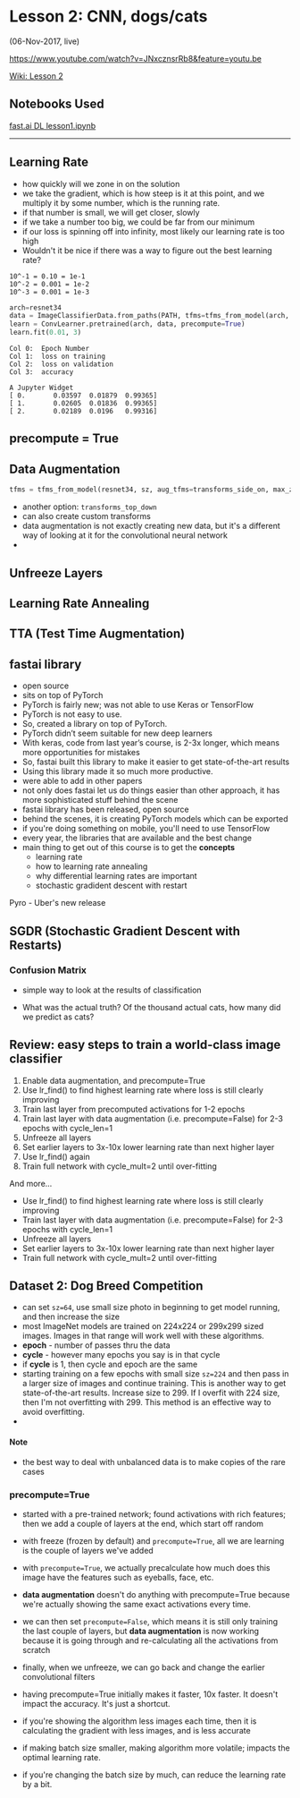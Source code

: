 # Lesson 2:  CNN, dogs/cats 
(06-Nov-2017, live)

https://www.youtube.com/watch?v=JNxcznsrRb8&feature=youtu.be


[Wiki: Lesson 2](http://forums.fast.ai/t/wiki-lesson-2/7452)  

## Notebooks Used 
[fast.ai DL lesson1.ipynb](https://github.com/fastai/fastai/blob/master/courses/dl1/lesson1.ipynb)  

---

## Learning Rate
- how quickly will we zone in on the solution
- we take the gradient, which is how steep is it at this point, and we multiply it by some number, which is the running rate.
- if that number is small, we will get closer, slowly
- if we take a number too big, we could be far from our minimum
- if our loss is spinning off into infinity, most likely our learning rate is too high
- Wouldn't it be nice if there was a way to figure out the best learning rate?

```text
10^-1 = 0.10 = 1e-1
10^-2 = 0.001 = 1e-2
10^-3 = 0.001 = 1e-3
```

```python
arch=resnet34
data = ImageClassifierData.from_paths(PATH, tfms=tfms_from_model(arch, sz))
learn = ConvLearner.pretrained(arch, data, precompute=True)
learn.fit(0.01, 3)
```
```text
Col 0:  Epoch Number
Col 1:  loss on training
Col 2:  loss on validation
Col 3:  accuracy
```
```
A Jupyter Widget
[ 0.       0.03597  0.01879  0.99365]                         
[ 1.       0.02605  0.01836  0.99365]                         
[ 2.       0.02189  0.0196   0.99316]
```
## precompute = True

## Data Augmentation
```python
tfms = tfms_from_model(resnet34, sz, aug_tfms=transforms_side_on, max_zoom=1.1)
```  
- another option:  `transforms_top_down`
- can also create custom transforms
- data augmentation is not exactly creating new data, but it's a different way of looking at it for the convolutional neural network
- 

## Unfreeze Layers

## Learning Rate Annealing

## TTA (Test Time Augmentation)

## fastai library
- open source
- sits on top of PyTorch
- PyTorch is fairly new; was not able to use Keras or TensorFlow
- PyTorch is not easy to use.
- So, created a library on top of PyTorch.
- PyTorch didn’t seem suitable for new deep learners
- With keras, code from last year’s course, is 2-3x longer, which means more opportunities for mistakes
- So, fastai built this library to make it easier to get state-of-the-art results
- Using this library made it so much more productive.
- were able to add in other papers 
- not only does fastai let us do things easier than other approach, it has more sophisticated stuff behind the scene
- fastai library has been released, open source
- behind the scenes, it is creating PyTorch models which can be exported
- if you're doing something on mobile, you'll need to use TensorFlow
- every year, the libraries that are available and the best change
- main thing to get out of this course is to get the **concepts**
  - learning rate
  - how to learning rate annealing
  - why differential learning rates are important
  - stochastic gradident descent with restart

Pyro - Uber's new release

## SGDR (Stochastic Gradient Descent with Restarts)


### Confusion Matrix
- simple way to look at the results of classification
* What was the actual truth?  Of the thousand actual cats, how many did we predict as cats?

## Review: easy steps to train a world-class image classifier
1.  Enable data augmentation, and precompute=True
2.  Use lr_find() to find highest learning rate where loss is still clearly improving
3.  Train last layer from precomputed activations for 1-2 epochs
4.  Train last layer with data augmentation (i.e. precompute=False) for 2-3 epochs with cycle_len=1
5.  Unfreeze all layers
6.  Set earlier layers to 3x-10x lower learning rate than next higher layer
7.  Use lr_find() again
8.  Train full network with cycle_mult=2 until over-fitting

And more...  
- Use lr_find() to find highest learning rate where loss is still clearly improving
- Train last layer with data augmentation (i.e. precompute=False) for 2-3 epochs with cycle_len=1
- Unfreeze all layers
- Set earlier layers to 3x-10x lower learning rate than next higher layer
- Train full network with cycle_mult=2 until over-fitting

## Dataset 2:  Dog Breed Competition
* can set `sz=64`, use small size photo in beginning to get model running, and then increase the size
* most ImageNet models are trained on 224x224 or 299x299 sized images.  Images in that range will work well with these algorithms.
* **epoch** - number of passes thru the data
* **cycle** - however many epochs you say is in that cycle
* if **cycle** is 1, then cycle and epoch are the same
* starting training on a few epochs with small size `sz=224` and then pass in a larger size of images and continue training.  This is another way to get state-of-the-art results.  Increase size to 299. If I overfit with 224 size, then I'm not overfitting with 299.  This method is an effective way to avoid overfitting.
* 

#### Note
* the best way to deal with unbalanced data is to make copies of the rare cases

### precompute=True
* started with a pre-trained network; found activations with rich features; then we add a couple of layers at the end, which start off random
* with freeze (frozen by default) and `precompute=True`, all we are learning is the couple of layers we've added
* with `precompute=True`, we actually precalculate how much does this image have the features such as eyeballs, face, etc.
* **data augmentation** doesn't do anything with precompute=True because we're actually showing the same exact activations every time.
* we can then set `precompute=False`, which means it is still only training the last couple of layers, but **data augmentation** is now working because it is going through and re-calculating all the activations from scratch 
* finally, when we unfreeze, we can go back and change the earlier convolutional filters
* having precompute=True initially makes it faster, 10x faster.  It doesn't impact the accuracy.  It's just a shortcut.

* if you're showing the algorithm less images each time, then it is calculating the gradient with less images, and is less accurate
* if making batch size smaller, making algorithm more volatile; impacts the optimal learning rate.  
* if you're changing the batch size by much, can reduce the learning rate by a bit.







